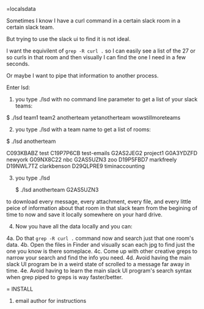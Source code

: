 =localsdata

Sometimes I know I have a curl command in a certain slack room in a certain slack team.

But trying to use the slack ui to find it is not ideal.

I want the equivilent of `grep -R curl .` so I can easily see a list of the 27 or so curls in that room and then visually I can find the one I need in a few seconds.

Or maybe I want to pipe that information to another process.

Enter lsd:

1. you type ./lsd with no command line parameter to get a list of your slack teams:

  $ ./lsd
  team1
  team2
  anotherteam
  yetanotherteam
  wowstillmoreteams

2. you type ./lsd with a team name to get a list of rooms:

  $ ./lsd anotherteam

  C093KBABZ test
  C19P7P6CB test-emails
  G2AS2JEG2 project1
  G0A3YDZFD newyork
  G09NX8C22 nbc
  G2AS5UZN3 zoo
  D19P5FBD7 markfreely
  D19NWL7TZ clarkbenson
  D29QLPRE9 timinaccounting

3. you type ./lsd <team> <room>

   $ ./lsd anotherteam G2AS5UZN3

to download every message, every attachment, every file, and every little peice of information about that room in that slack team from the begining of time to now and save it locally somewhere on your hard drive.

4. Now you have all the data locally and you can:

  4a. Do that `grep -R curl .` command now and search just that one room's data.
  4b. Open the files in Finder and visually scan each jpg to find just the one you know is there someplace.
  4c. Come up with other creative greps to narrow your search and find the info you need.
  4d. Avoid having the main slack UI program be in a weird state of scrolled to a message far away in time.
  4e. Avoid having to learn the main slack UI program's search syntax when grep piped to greps is way faster/better.

= INSTALL

1. email author for instructions
